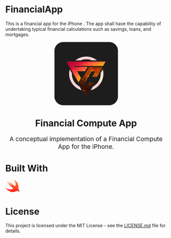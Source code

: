 # FinancialApp
This is a financial app for the iPhone . The app shall have the capability of undertaking typical financial calculations such as savings, loans, and mortgages. 


<p align="center">
    <img style="display:block;text-align:center" src="./Docs/Logo/appImage.png" alt="logo-text" width="200" />
    <h1 align="center">Financial Compute  App</h1>
    <p align="center" style="font-size: 1.2rem;">A conceptual implementation of a Financial Compute  App for the iPhone.</p>
</p>

# Built With

<a href="https://swift.org/"><img src="./Docs/readme-resources/swift-logo.svg" alt="swift" height="40" /></a>&nbsp;&nbsp;

# License

This project is licensed under the MIT License - see the [LICENSE.md](LICENSE.md) file for details.
